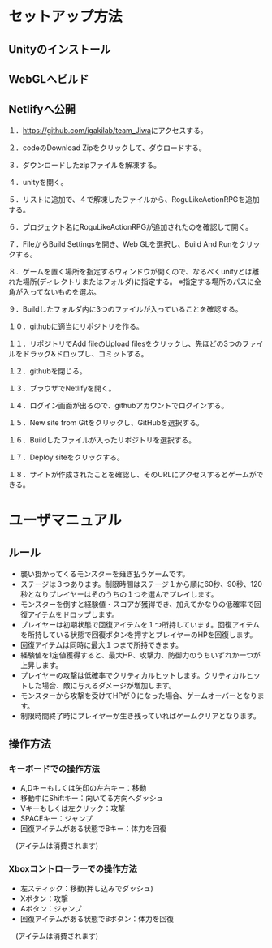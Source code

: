# セットアップ方法
## Unityのインストール
## WebGLへビルド
## Netlifyへ公開


１．<https://github.com/igakilab/team_Jiwa>にアクセスする。


２．codeのDownload Zipをクリックして、ダウロードする。


３．ダウンロードしたzipファイルを解凍する。


４．unityを開く。


５．リストに追加で、４で解凍したファイルから、RoguLikeActionRPGを追加する。


６．プロジェクト名にRoguLikeActionRPGが追加されたのを確認して開く。


７．FileからBuild Settingsを開き、Web GLを選択し、Build And Runをクリックする。


８．ゲームを置く場所を指定するウィンドウが開くので、なるべくunityとは離れた場所(ディレクトリまたはフォルダ)に指定する。
    ※指定する場所のパスに全角が入ってないものを選ぶ。


９．Buildしたフォルダ内に3つのファイルが入っていることを確認する。


１０．githubに適当にリポジトリを作る。


１１．リポジトリでAdd fileのUpload filesをクリックし、先ほどの3つのファイルをドラッグ&ドロップし、コミットする。


１２．githubを閉じる。


１３．ブラウザでNetlifyを開く。


１４．ログイン画面が出るので、githubアカウントでログインする。


１５．New site from Gitをクリックし、GitHubを選択する。


１６．Buildしたファイルが入ったリポジトリを選択する。


１７．Deploy siteをクリックする。


１８．サイトが作成されたことを確認し、そのURLにアクセスするとゲームができる。


# ユーザマニュアル


## ルール


* 襲い掛かってくるモンスターを薙ぎ払うゲームです。
* ステージは３つあります。制限時間はステージ１から順に60秒、90秒、120秒となりプレイヤーはそのうちの１つを選んでプレイします。
* モンスターを倒すと経験値・スコアが獲得でき、加えてかなりの低確率で回復アイテムをドロップします。
* プレイヤーは初期状態で回復アイテムを１つ所持しています。回復アイテムを所持している状態で回復ボタンを押すとプレイヤーのHPを回復します。
* 回復アイテムは同時に最大１つまで所持できます。
* 経験値を1定値獲得すると、最大HP、攻撃力、防御力のうちいずれか一つが上昇します。
* プレイヤーの攻撃は低確率でクリティカルヒットします。クリティカルヒットした場合、敵に与えるダメージが増加します。
* モンスターから攻撃を受けてHPが０になった場合、ゲームオーバーとなります。
* 制限時間終了時にプレイヤーが生き残っていればゲームクリアとなります。


## 操作方法


### キーボードでの操作方法


* A,Dキーもしくは矢印の左右キー：移動
* 移動中にShiftキー：向いてる方向へダッシュ
* Vキーもしくは左クリック：攻撃
* SPACEキー：ジャンプ
* 回復アイテムがある状態でBキー：体力を回復


　(アイテムは消費されます)


### Xboxコントローラーでの操作方法


* 左スティック：移動(押し込みでダッシュ)
* Xボタン：攻撃
* Aボタン：ジャンプ
* 回復アイテムがある状態でBボタン：体力を回復

　(アイテムは消費されます)
